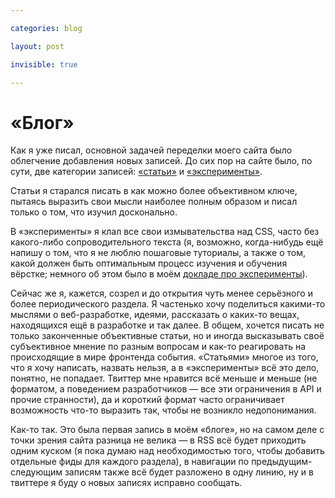 ```yaml
---

categories: blog

layout: post

invisible: true

---
```


# «Блог»

Как я уже писал, основной задачей переделки моего сайта было облегчение добавления новых записей. До сих пор на сайте было, по сути, две категории записей: [«статьи»](/issues/) и [«эксперименты»](/fun/).

Статьи я старался писать в как можно более объективном ключе, пытаясь выразить свои мысли наиболее полным образом и писал только о том, что изучил досконально.

В «эксперименты» я клал все свои измывательства над CSS, часто без какого-либо сопроводительного текста (я, возможно, когда-нибудь ещё напишу о том, что я не люблю пошаговые туториалы, а также о том, какой должен быть оптимальным процесс изучения и обучения вёрстке; немного об этом было в моём [докладе про эксперименты](http://vimeo.com/34190518)).

Сейчас же я, кажется, созрел и до открытия чуть менее серьёзного и более периодического раздела. Я частенько хочу поделиться какими-то мыслями о веб-разработке, идеями, рассказать о каких-то вещах, находящихся ещё в разработке и так далее. В общем, хочется писать не только законченные объективные статьи, но и иногда высказывать своё субъективное мнение по разным вопросам и как-то реагировать на происходящие в мире фронтенда события. «Статьями» многое из того, что я хочу написать, назвать нельзя, а в «эксперименты» всё это дело, понятно, не попадает. Твиттер мне нравится всё меньше и меньше (не форматом, а поведением разработчиков — все эти ограничения в API и прочие странности), да и короткий формат часто ограничивает возможность что-то выразить так, чтобы не возникло недопонимания.

Как-то так. Это была первая запись в моём «блоге», но на самом деле с точки зрения сайта разница не велика — в RSS всё будет приходить одним куском (я пока думаю над необходимостью того, чтобы добавить отдельные фиды для каждого раздела), в навигации по предыдущим-следующим записям также всё будет разложено в одну линию, ну и в твиттере я буду о новых записях исправно сообщать.
